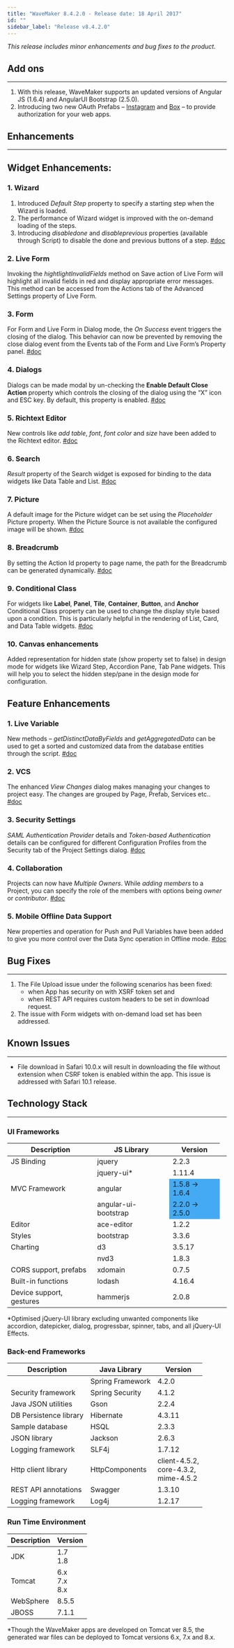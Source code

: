 ```yaml
---
title: "WaveMaker 8.4.2.0 - Release date: 18 April 2017"
id: ""
sidebar_label: "Release v8.4.2.0"
---
```

*This release includes minor enhancements and bug fixes to the product.*

## Add ons
---

1.  With this release, WaveMaker supports an updated versions of Angular JS (1.6.4) and AngularUI Bootstrap (2.5.0).
2.  Introducing two new OAuth Prefabs – [Instagram](/learn/app-development/widgets/prefab/oauth-prefabs/instagram/) and [Box](/learn/app-development/widgets/prefab/oauth-prefabs/box/) – to provide authorization for your web apps.

## Enhancements
---
**Widget Enhancements:**
---

### 1. Wizard
1.  Introduced _Default Step_ property to specify a starting step when the Wizard is loaded.
2.  The performance of Wizard widget is improved with the on-demand loading of the steps.
3.  Introducing _disabledone_ and _disableprevious_ properties (available through Script) to disable the done and previous buttons of a step. [#doc](/learn/app-development/widgets/container/wizard/)

### 2. Live Form
Invoking the _hightlightInvalidFields_ method on Save action of Live Form will highlight all invalid fields in red and display appropriate error messages. This method can be accessed from the Actions tab of the Advanced Settings property of Live Form.

### 3. Form   
For Form and Live Form in Dialog mode, the _On Success_ event triggers the closing of the dialog. This behavior can now be prevented by removing the close dialog event from the Events tab of the Form and Live Form’s Property panel. [#doc](/learn/app-development/widgets/datalive/live-form/liveform-configurations/)
### 4. Dialogs   
Dialogs can be made modal by un-checking the **Enable Default Close Action** property which controls the closing of the dialog using the “X” icon and ESC key. By default, this property is enabled. [#doc](/learn/app-development/widgets/modal-windows-dialogs/#properties-events)

### 5. Richtext Editor   
New controls like _add table_, _font_, _font color_ and _size_ have been added to the Richtext editor. [#doc](/learn/app-development/widgets/basic/richtext-editor/)

### 6. Search   
_Result_ property of the Search widget is exposed for binding to the data widgets like Data Table and List. [#doc](/learn/app-development/widgets/basic/search/)

### 7. Picture   
A default image for the Picture widget can be set using the _Placeholder_ Picture property. When the Picture Source is not available the configured image will be shown. [#doc](/learn/app-development/widgets/basic/media-widgets/#picture-properties)

### 8. Breadcrumb   
By setting the Action Id property to page name, the path for the Breadcrumb can be generated dynamically. [#doc](/learn/app-development/widgets/navigation/breadcrumb-use-cases/)

### 9. Conditional Class   
For widgets like **Label**, **Panel**, **Tile**, **Container**, **Button**, and **Anchor** Conditional Class property can be used to change the display style based upon a condition. This is particularly helpful in the rendering of List, Card, and Data Table widgets. [#doc](/learn/how-tos/use-conditional-class-property/)

### 10. Canvas enhancements   
Added representation for hidden state (show property set to false) in design mode for widgets like Wizard Step, Accordion Pane, Tab Pane widgets. This will help you to select the hidden step/pane in the design mode for configuration.

**Feature Enhancements**
---

### 1. Live Variable   
New methods – _getDistinctDataByFields_ and _getAggregatedData_ can be used to get a sorted and customized data from the database entities through the script. [#doc](/learn/app-development/variables/live-variable/#methods)

### 2. VCS   
The enhanced _View Changes_ dialog makes managing your changes to project easy. The changes are grouped by Page, Prefab, Services etc.. [#doc](/learn/app-development/dev-integration/developer-collaboration/#view-changes)

### 3. Security Settings   
_SAML Authentication Provider_ details and _Token-based Authentication_ details can be configured for different Configuration Profiles from the Security tab of the Project Settings dialog. [#doc](/learn/app-development/deployment/configuration-profiles/#deploy-profile)

### 4. Collaboration   
Projects can now have _Multiple Owners_. While _adding members_ to a Project, you can specify the role of the members with options being _owner_ or _contributor_. [#doc](/learn/app-development/dev-integration/developer-collaboration/#project-sharing)

### 5. Mobile Offline Data Support   
New properties and operation for Push and Pull Variables have been added to give you more control over the Data Sync operation in Offline mode. [#doc](/learn/hybrid-mobile/offline-data-support/#variable)

## Bug Fixes
---

1.  The File Upload issue under the following scenarios has been fixed:
    *   when App has security on with XSRF token set and
    *   when REST API requires custom headers to be set in download request.
2.  The issue with Form widgets with on-demand load set has been addressed.

## Known Issues
---

*   File download in Safari 10.0.x will result in downloading the file without extension when CSRF token is enabled within the app. This issue is addressed with Safari 10.1 release.

## Technology Stack
---

### UI Frameworks

| Description | JS Library | Version |
| --- | --- | --- |
| JS Binding | jquery | 2.2.3 |
|  | jquery-ui* | 1.11.4 |
| MVC Framework | angular <td bgcolor="#44aaf4"> 1.5.8 -> 1.6.4 |
|  | angular-ui-bootstrap <td bgcolor="#44aaf4"> 2.2.0 -> 2.5.0 |
| Editor | ace-editor | 1.2.2 |
| Styles | bootstrap | 3.3.6 |
| Charting | d3 | 3.5.17 |
|  | nvd3 | 1.8.3 |
| CORS support, prefabs | xdomain | 0.7.5 |
| Built-in functions | lodash | 4.16.4 |
| Device support, gestures | hammerjs | 2.0.8 |

*Optimised jQuery-UI library excluding unwanted components like accordion, datepicker, dialog, progressbar, spinner, tabs, and all jQuery-UI Effects.

### Back-end Frameworks

| Description | Java Library | Version |
| --- | --- | --- |
|  | Spring Framework | 4.2.0 |
| Security framework | Spring Security | 4.1.2 |
| Java JSON utilities | Gson | 2.2.4 |
| DB Persistence library | Hibernate | 4.3.11 |
| Sample database | HSQL | 2.3.3 |
| JSON library | Jackson | 2.6.3 |
| Logging framework | SLF4j | 1.7.12 |
| Http client library | HttpComponents | client-4.5.2, <br> core-4.3.2, <br> mime-4.5.2 |
| REST API annotations | Swagger | 1.3.10 |
| Logging framework | Log4j | 1.2.17 |

### Run Time Environment

| Description | Version |
| --- | --- |
| JDK | 1.7 <br>  1.8 |
| Tomcat | 6.x <br> 7.x <br> 8.x |
| WebSphere | 8.5.5 |
| JBOSS | 7.1.1 |

*Though the WaveMaker apps are developed on Tomcat ver 8.5, the generated war files can be deployed to Tomcat versions 6.x, 7.x and 8.x.
